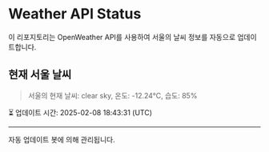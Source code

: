 
# Weather API Status

이 리포지토리는 OpenWeather API를 사용하여 서울의 날씨 정보를 자동으로 업데이트합니다.

## 현재 서울 날씨
> 서울의 현재 날씨: clear sky, 온도: -12.24°C, 습도: 85%

⏳ 업데이트 시간: 2025-02-08 18:43:31 (UTC)

---
자동 업데이트 봇에 의해 관리됩니다.
